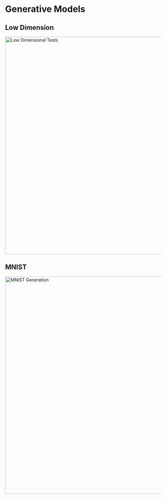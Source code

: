 # Generative Models
## Low Dimension

<img src="https://github.com/naturalidiot/naturalidiot.github.io/blob/master/ressources/LowDim_gif.gif?raw=true" alt="Low Dimensional Tests" width="700"/>

## MNIST

<img src="https://github.com/naturalidiot/naturalidiot.github.io/blob/master/ressources/mnist_gif.gif?raw=true" alt="MNIST Generation" width="700" />
